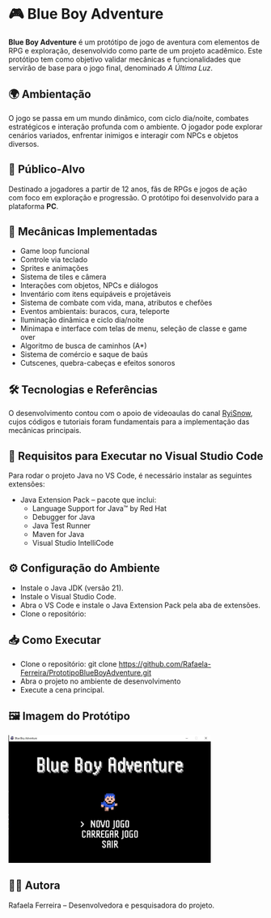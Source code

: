 # 🎮 Blue Boy Adventure

**Blue Boy Adventure** é um protótipo de jogo de aventura com elementos de RPG e exploração, desenvolvido como parte de um projeto acadêmico. Este protótipo tem como objetivo validar mecânicas e funcionalidades que servirão de base para o jogo final, denominado *A Última Luz*.

## 🌍 Ambientação

O jogo se passa em um mundo dinâmico, com ciclo dia/noite, combates estratégicos e interação profunda com o ambiente. O jogador pode explorar cenários variados, enfrentar inimigos e interagir com NPCs e objetos diversos.

## 👥 Público-Alvo

Destinado a jogadores a partir de 12 anos, fãs de RPGs e jogos de ação com foco em exploração e progressão. O protótipo foi desenvolvido para a plataforma **PC**.

## 🧩 Mecânicas Implementadas

- Game loop funcional
- Controle via teclado
- Sprites e animações
- Sistema de tiles e câmera
- Interações com objetos, NPCs e diálogos
- Inventário com itens equipáveis e projetáveis
- Sistema de combate com vida, mana, atributos e chefões
- Eventos ambientais: buracos, cura, teleporte
- Iluminação dinâmica e ciclo dia/noite
- Minimapa e interface com telas de menu, seleção de classe e game over
- Algoritmo de busca de caminhos (A*)
- Sistema de comércio e saque de baús
- Cutscenes, quebra-cabeças e efeitos sonoros

## 🛠️ Tecnologias e Referências

O desenvolvimento contou com o apoio de videoaulas do canal [RyiSnow](https://www.youtube.com/@RyiSnow), cujos códigos e tutoriais foram fundamentais para a implementação das mecânicas principais.

## 🧰 Requisitos para Executar no Visual Studio Code
Para rodar o projeto Java no VS Code, é necessário instalar as seguintes extensões:
- Java Extension Pack – pacote que inclui:
  - Language Support for Java™ by Red Hat
  - Debugger for Java
  - Java Test Runner
  - Maven for Java
  - Visual Studio IntelliCode

## ⚙️ Configuração do Ambiente
- Instale o Java JDK (versão 21).
- Instale o Visual Studio Code.
- Abra o VS Code e instale o Java Extension Pack pela aba de extensões.
- Clone o repositório:

## 📥 Como Executar
- Clone o repositório:
git clone https://github.com/Rafaela-Ferreira/PrototipoBlueBoyAdventure.git
- Abra o projeto no ambiente de desenvolvimento
- Execute a cena principal.

## 🖼️ Imagem do Protótipo

<!-- ![Tela do jogo Blue Boy Adventure](BlueBoyAdventure.jpg)-->
<img src="BlueBoyAdventure.jpg" alt="Tela do jogo Blue Boy Adventure" width="400"/>

## 🧑‍💻 Autora
Rafaela Ferreira – Desenvolvedora e pesquisadora do projeto.



